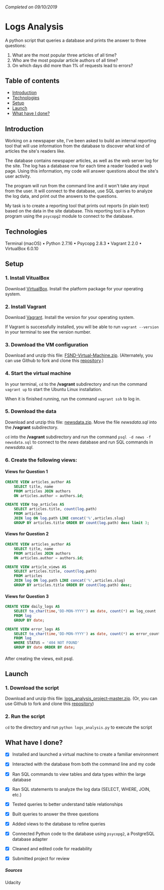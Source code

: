 ###### Completed on 09/10/2019
# Logs Analysis

A python script that queries a database and prints the answer to three questions:
1. What are the most popular three articles of all time?
2. Who are the most popular article authors of all time?
3. On which days did more than 1% of requests lead to errors?


## Table of contents
- [Introduction](#introduction)
- [Technologies](#technologies)
- [Setup](#setup)
- [Launch](#launch)
- [What have I done?](#what-have-i-done)


## Introduction
Working on a newspaper site, I've been asked to build an internal reporting tool that will use information from the database to discover what kind of articles the site's readers like.

The database contains newspaper articles, as well as the web server log for the site. The log has a database row for each time a reader loaded a web page. Using this information, my code will answer questions about the site's user activity. 

The program will run from the command line and it won't take any input from the user. It will connect to the database, use SQL queries to analyze the log data, and print out the answers to the questions.

My task is to create a reporting tool that prints out reports (in plain text) based on the data in the site database. This reporting tool is a Python program using the `psycopg2` module to connect to the database.


## Technologies
Terminal (macOS) • Python 2.7.16 • Psycopg 2.8.3 • Vagrant 2.2.0 • VirtualBox 6.0.10


## Setup
### 1. Install VitualBox 
Download [VirtualBox](https://www.virtualbox.org/wiki/Downloads). Install the platform package for your operating system.

### 2. Install Vagrant
Download [Vagrant](https://www.vagrantup.com/downloads.html). Install the version for your operating system.

If Vagrant is successfully installed, you will be able to run `vagrant --version`   in your terminal to see the version number.

### 3. Download the VM configuration
Download and unzip this file: [FSND-Virtual-Machine.zip](https://s3.amazonaws.com/video.udacity-data.com/topher/2018/April/5acfbfa3_fsnd-virtual-machine/fsnd-virtual-machine.zip).
(Alternately, you can use Github to fork and clone this [repository](https://github.com/udacity/fullstack-nanodegree-vm).)

### 4. Start the virtual machine
In your terminal, `cd` to the **/vagrant** subdirectory and run the command `vagrant up` to start the Ubuntu Linux installation.

When it is finished running, run the command `vagrant ssh` to log in.

### 5. Download the data
Download and unzip this file: [newsdata.zip](https://d17h27t6h515a5.cloudfront.net/topher/2016/August/57b5f748_newsdata/newsdata.zip). Move the file *newsdata.sql* into the **/vagrant** subdirectory.

`cd` into the **/vagrant** subdirectory and run the command `psql -d news -f newsdata.sql` to connect to the *news* database and run SQL commands in *newsdata.sql*.

### 6. Create the following views:
#### Views for Question 1
```sql
CREATE VIEW articles_author AS
    SELECT title, name
    FROM articles JOIN authors
    ON articles.author = authors.id;
```
```sql
CREATE VIEW top_articles AS
    SELECT articles.title, count(log.path)
    FROM articles
    JOIN log ON log.path LIKE concat('%',articles.slug) 
    GROUP BY articles.title ORDER BY count(log.path) desc limit 3;
```

#### Views for Question 2
```sql
CREATE VIEW articles_author AS
    SELECT title, name
    FROM articles JOIN authors
    ON articles.author = authors.id;
```
```sql 
CREATE VIEW article_views AS
    SELECT articles.title, count(log.path)
    FROM articles
    JOIN log ON log.path LIKE concat('%',articles.slug) 
    GROUP BY articles.title ORDER BY count(log.path) desc;
```

#### Views for Question 3
```sql
CREATE VIEW daily_logs AS
    SELECT to_char(time,'DD-MON-YYYY') as date, count(*) as log_count
    FROM log
    GROUP BY date;
```
```sql
CREATE VIEW error_logs AS
    SELECT to_char(time,'DD-MON-YYYY') as date, count(*) as error_count
    FROM log
    WHERE STATUS = '404 NOT FOUND'
    GROUP BY date ORDER BY date;
```

####
After creating the views, exit psql.


## Launch
### 1. Download the script
Download and unzip this file: [logs_analysis_project-master.zip](https://github.com/coldice1915/logs_analysis_project/archive/master.zip).
(Or, you can use Github to fork and clone this [repository](https://github.com/coldice1915/logs_analysis_project.git))

### 2. Run the script
`cd` to the directory and run `python logs_analysis.py` to execute the script


## What have I done?
- [x] Installed and launched a virtual machine to create a familiar environment
- [x] Interacted with the database from both the command line and my code
- [x] Ran SQL commands to view tables and data types within the large database
- [x] Ran SQL statements to analyze the log data (SELECT, WHERE, JOIN, etc.)
- [x] Tested queries to better understand table relationships
- [x] Built queries to answer the three questions
- [x] Added views to the database to refine queries
- [x] Connected Python code to the database using `psycopg2`, a PostgreSQL database adapter
- [x] Cleaned and edited code for readability
- [x] Submitted project for review


##### Sources
Udacity
